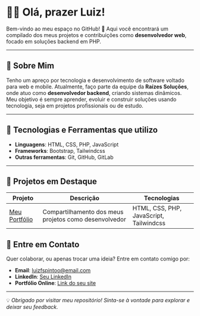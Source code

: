 # 👨‍💻 Olá, prazer Luiz!

Bem-vindo ao meu espaço no GitHub! 🎉 Aqui você encontrará um compilado dos meus projetos e contribuições como **desenvolvedor web**, focado em soluções backend em PHP.

---

## 🌟 Sobre Mim

Tenho um apreço por tecnologia e desenvolvimento de software voltado para web e mobile. Atualmente, faço parte da equipe da **Raízes Soluções**, onde atuo como **desenvolvedor backend**, criando sistemas dinâmicos. Meu objetivo é sempre aprender, evoluir e construir soluções usando tecnologia, seja em projetos profissionais ou de estudo.

---

## 🚀 Tecnologias e Ferramentas que utilizo

- **Linguagens**: HTML, CSS, PHP, JavaScript
- **Frameworks**: Bootstrap, Tailwindcss
- **Outras ferramentas**: Git, GitHub, GitLab

---

## 📂 Projetos em Destaque

| Projeto       | Descrição                              | Tecnologias        |
|---------------|----------------------------------------|--------------------|
| [Meu Portfólio](#)| Compartilhamento dos meus projetos como desenvolvedor          | HTML, CSS, PHP, JavaScript, Tailwindcss|


## 📩 Entre em Contato

Quer colaborar, ou apenas trocar uma ideia? Entre em contato comigo por:

- **Email**: [luizfspintoo@email.com](mailto:luizfspintoo@email.com)
- **LinkedIn**: [Seu LinkedIn](#)
- **Portfólio Online**: [Link do seu site](#)

---

💡 *Obrigado por visitar meu repositório! Sinta-se à vontade para explorar e deixar seu feedback.*

